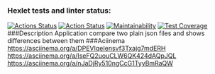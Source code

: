 ### Hexlet tests and linter status:
[![Actions Status](https://github.com/Iliatar/java-project-71/actions/workflows/hexlet-check.yml/badge.svg)](https://github.com/Iliatar/java-project-71/actions)
[![Action Status](https://github.com/Iliatar/java-project-71/actions/workflows/main.yml/badge.svg)](https://github.com/Iliatar/java-project-71/actions)
[![Maintainability](https://api.codeclimate.com/v1/badges/bbe1f23e1ca2b6df02cd/maintainability)](https://codeclimate.com/github/Iliatar/java-project-71/maintainability)
[![Test Coverage](https://api.codeclimate.com/v1/badges/bbe1f23e1ca2b6df02cd/test_coverage)](https://codeclimate.com/github/Iliatar/java-project-71/test_coverage)
###Description
Application compare two plain json files and shows differences between them
###Aciinema
https://asciinema.org/a/DPEVIqeIensvf3Txajg7mdERH
https://asciinema.org/a/IseFQ2uouCLW6QK424dAQpJQL
https://asciinema.org/a/nJaDjRy510ngCcG1TyyBmRaQW
